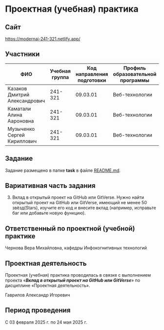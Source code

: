 # Проектная (учебная) практика

## Cайт
https://modernai-241-321.netlify.app/

## Участники

| ФИО | Учебная группа | Код направления подготовки | Профиль образовательной программы |
|-|-|-|-|
| Казаков Дмитрий Александрович |241-321|09.03.01|Веб-технологии|
| Каматали Алина Аароновна |241-321|09.03.01|Веб-технологии|
| Музыченко Сергей Кириллович |241-321|09.03.01|Веб-технологии|

## Задание

Задание размещено в папке **task** в файле [README.md](task/README.md).

## Вариативная часть задания

3. Вклад в открытый проект на GitHub или GitVerse. 
Нужно найти открытый проект на GitHub или GitVerse, имеющий не менее 50 звёзд(Stars), изучите его код и внесите вклад (например, исправьте баг или добавьте новую функцию).

## Ответственный по проектной (учебной) практике

Чернова Вера Михайловна, кафедры Инфокогнитивных технологий

## Проектная деятельность

Проектная (учебная) практика проводилась в связке с выполнением проекта «***Вклад в открытый проект на GitHub или GitVerse***» по дисциплине «Проектная деятельность».

Гаврилов Александр Игоревич

## Период проведения

С 03 февраля 2025 г. по 24 мая 2025 г.
